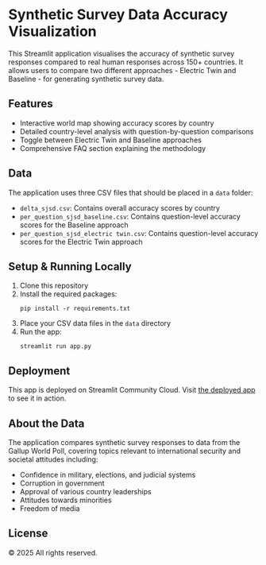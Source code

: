 # Synthetic Survey Data Accuracy Visualization

This Streamlit application visualises the accuracy of synthetic survey responses compared to real human responses across 150+ countries. It allows users to compare two different approaches - Electric Twin and Baseline - for generating synthetic survey data.

## Features

- Interactive world map showing accuracy scores by country
- Detailed country-level analysis with question-by-question comparisons
- Toggle between Electric Twin and Baseline approaches
- Comprehensive FAQ section explaining the methodology

## Data

The application uses three CSV files that should be placed in a `data` folder:

- `delta_sjsd.csv`: Contains overall accuracy scores by country
- `per_question_sjsd_baseline.csv`: Contains question-level accuracy scores for the Baseline approach
- `per_question_sjsd_electric twin.csv`: Contains question-level accuracy scores for the Electric Twin approach

## Setup & Running Locally

1. Clone this repository
2. Install the required packages:
   ```
   pip install -r requirements.txt
   ```
3. Place your CSV data files in the `data` directory
4. Run the app:
   ```
   streamlit run app.py
   ```

## Deployment

This app is deployed on Streamlit Community Cloud. Visit [the deployed app](https://et-maps.streamlit.app/) to see it in action.

## About the Data

The application compares synthetic survey responses to data from the Gallup World Poll, covering topics relevant to international security and societal attitudes including:

- Confidence in military, elections, and judicial systems
- Corruption in government
- Approval of various country leaderships
- Attitudes towards minorities
- Freedom of media

## License

© 2025 All rights reserved.
